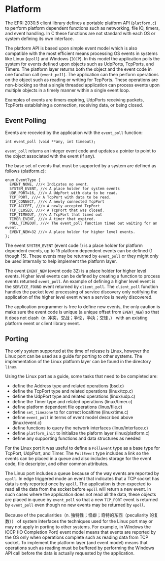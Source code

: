 Platform
========

The EPRI 2030.5 client library defines a portable platform API (`platform.c`)
to perform platform dependent functions such as networking, file IO, timers,
and event handling. In C these functions are not standard with each OS or
system defining its own interface.

The platform API is based upon simple event model which is also compatible with
the most efficient means processing OS events in systems like Linux (`epoll`)
and Windows (`IOCP`). In this model the application polls the system for events
defined upon objects such as UdpPorts, TcpPorts, and Timers. The platform layer
returns both the object and the event code in one function call (`event_poll`).
The application can then perform operations on the object such as reading or
writing for TcpPorts. These operations are non-blocking so that a single
threaded application can process events upon multiple objects in a timely
manner within a single event loop.

Examples of events are timers expiring, UdpPorts receiving packets, TcpPorts
establishing a connection, receiving data, or being closed.

Event Polling
-------------

Events are recevied by the application with the `event_poll` function:

    int event_poll (void **any, int timeout);

`event_poll` returns an integer event code and updates a pointer to point to
the object associated with the event (if any).

The base set of events that must be supported by a system are defined as
follows (platform.c):

    enum EventType {
      EVENT_NONE, ///< Indicates no event.
      SYSTEM_EVENT, //< A place holder for system events
      UDP_PORT=16, ///< A UdpPort with data to be read.
      TCP_PORT, ///< A TcpPort with data to be read.
      TCP_CONNECT, ///< A newly connected TcpPort
      TCP_ACCEPT, ///< A newly accepted TcpPort
      TCP_CLOSED, ///< A TcpPort that was closed.
      TCP_TIMEOUT, ///< A TcpPort that timed out
      TIMER_EVENT, ///< A timer that expired.
      POLL_TIMEOUT, ///< The event_poll function timed out waiting for an event.
      EVENT_NEW=32 ///< A place holder for higher level events.
    };

The event `SYSTEM_EVENT` (event code 1) is a place holder for platform
dependent events, up to 15 platform dependent events can be defined
(1 though 15). These events may be returned by `event_poll` or they might only
be used internally to help implement the platform layer.

The event `EVENT_NEW` (event code 32) is a place holder for higher level events.
Higher level events can be defined by creating a function to process events
returned `event_poll`. An example of defining a higher level event is the
`SERVICE_FOUND` event returned by `client_poll`. The `client_poll` function
handles the packet level processing of service discovery only notifying the
application of the higher level event when a service is newly discovered.

The application programmer is free to define new events, the only caution is
make sure the event code is unique (a unique offset from `EVENT_NEW`) so that
it does not clash（n. 冲突，交战；争论，争执；交锋，） with an existing 
platform event or client library event.

Porting
-------

The only system supported at the time of release is Linux, however the Linux
port can be used as a guide for porting to other systems. The implementation
of the Linux platform layer can be found in the directory `linux`.

Using the Linux port as a guide, some tasks that need to be completed are:

- define the Address type and related operations (bsd.c)
- define the TcpPort type and related operations (linux/tcp.c)
- define the UdpPort type and related operations (linux/udp.c)
- define the Timer type and related operations (linux/timer.c)
- define platform dependent file operations (linux/file.c)
- define `set_timezone` to for correct localtime (linux/time.c)
- define `event_poll` in terms of event model described above (linux/event.c)
- define functions to query the network interfaces (linux/interface.c)
- define `platform_init` to initialize the plaform layer (linux/platform.c)
- define any supporting functions and data structures as needed

For the Linux port it was useful to define a `PollEvent` type as a base type for
TcpPort, UdpPort, and Timer. The `PollEvent` type includes a link so the events
can be placed in a queue and also includes storage for the event code, file
descriptor, and other common attributes.

The Linux port includes a queue because of the way events are reported by
`epoll`. In edge triggered mode an event that indicates that a TCP socket has
data is only reported once by `epoll`. The application is then expected to read
all the data from the socket before `epoll` will return a new event. In such
cases where the application does not read all the data, these objects are
placed in queue by `event_poll` so that a new `TCP_PORT` event is returned by
`event_poll` even though no new events may be returned by `epoll`.

Because of the peculiarities（n. 独特性；怪癖；奇特的东西（peculiarity 的复数）） of system interfaces the techniques used for the
Linux port may or may not apply in porting to other systems. For example, in
Windows the IOCP (IO Completion Port) event model means that events are
reported by the OS only when operations complete such as reading data from TCP
socket. To implement the platform layer (and event model) means that operations
such as reading must be buffered by performing the Windows API call before the
data is actually requested by the application.  

